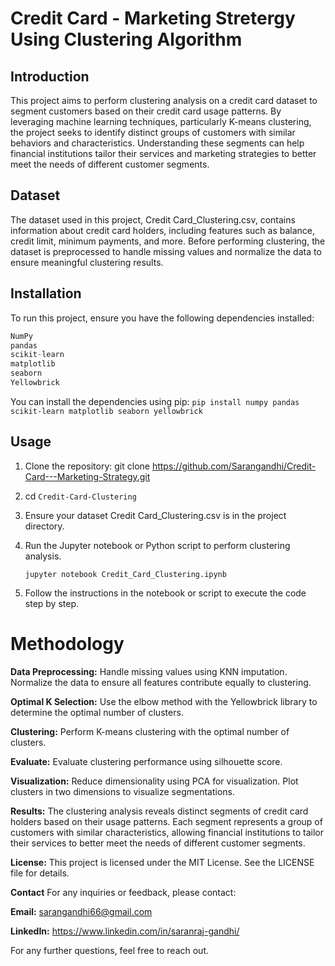 # Credit Card - Marketing Stretergy Using Clustering Algorithm

## Introduction

This project aims to perform clustering analysis on a credit card dataset to segment customers based on their credit card usage patterns. By leveraging machine learning techniques, particularly K-means clustering, the project seeks to identify distinct groups of customers with similar behaviors and characteristics. Understanding these segments can help financial institutions tailor their services and marketing strategies to better meet the needs of different customer segments.

## Dataset

The dataset used in this project, Credit Card_Clustering.csv, contains information about credit card holders, including features such as balance, credit limit, minimum payments, and more. Before performing clustering, the dataset is preprocessed to handle missing values and normalize the data to ensure meaningful clustering results.

## Installation

To run this project, ensure you have the following dependencies installed:

```python
NumPy
pandas
scikit-learn
matplotlib
seaborn
Yellowbrick
```
You can install the dependencies using pip:
```pip install numpy pandas scikit-learn matplotlib seaborn yellowbrick```

## Usage

1. Clone the repository: git clone https://github.com/Sarangandhi/Credit-Card---Marketing-Strategy.git

2. cd ```Credit-Card-Clustering```

3. Ensure your dataset Credit Card_Clustering.csv is in the project directory.

4. Run the Jupyter notebook or Python script to perform clustering analysis.

    ```jupyter notebook Credit_Card_Clustering.ipynb```
5. Follow the instructions in the notebook or script to execute the code step by step.

# Methodology

**Data Preprocessing:**
Handle missing values using KNN imputation.
Normalize the data to ensure all features contribute equally to clustering.

**Optimal K Selection:**
Use the elbow method with the Yellowbrick library to determine the optimal number of clusters.

**Clustering:**
Perform K-means clustering with the optimal number of clusters.

**Evaluate:**
Evaluate clustering performance using silhouette score.

**Visualization:**
Reduce dimensionality using PCA for visualization.
Plot clusters in two dimensions to visualize segmentations.

**Results:**
The clustering analysis reveals distinct segments of credit card holders based on their usage patterns. Each segment represents a group of customers with similar characteristics, allowing financial institutions to tailor their services to better meet the needs of different customer segments.

**License:**
This project is licensed under the MIT License. See the LICENSE file for details.

**Contact**
For any inquiries or feedback, please contact:

**Email:** sarangandhi66@gmail.com

**LinkedIn:** https://www.linkedin.com/in/saranraj-gandhi/

For any further questions, feel free to reach out.
